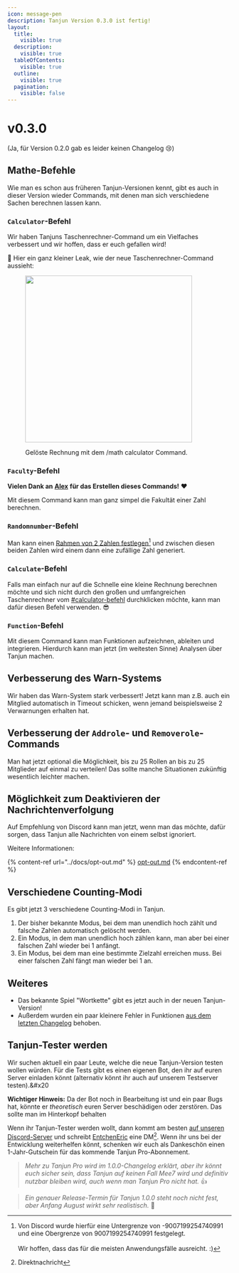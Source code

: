 ```yaml
---
icon: message-pen
description: Tanjun Version 0.3.0 ist fertig!
layout:
  title:
    visible: true
  description:
    visible: true
  tableOfContents:
    visible: true
  outline:
    visible: true
  pagination:
    visible: false
---
```


# v0.3.0

(Ja, für Version 0.2.0 gab es leider keinen Changelog :cry:)

## Mathe-Befehle

Wie man es schon aus früheren Tanjun-Versionen kennt, gibt es auch in dieser Version wieder Commands, mit denen man sich verschiedene Sachen berechnen lassen kann.

### `Calculator`-Befehl

Wir haben Tanjuns Taschenrechner-Command um ein Vielfaches verbessert und wir hoffen, dass er euch gefallen wird!

:eyes: Hier ein ganz kleiner Leak, wie der neue Taschenrechner-Command aussieht:

<figure><img src="../.gitbook/assets/calculator_command_preview.png" alt="" width="375"><figcaption><p>Gelöste Rechnung mit dem /math calculator Command.</p></figcaption></figure>

### `Faculty`-Befehl

**Vielen Dank an** [**Alex**](https://github.com/aswa29) **für das Erstellen dieses Commands!** :heart:

Mit diesem Command kann man ganz simpel die Fakultät einer Zahl berechnen.

### `Randomnumber`-Befehl

Man kann einen [Rahmen von 2 Zahlen festlegen](#user-content-fn-1)[^1] und zwischen diesen beiden Zahlen wird einem dann eine zufällige Zahl generiert.

### `Calculate`-Befehl

Falls man einfach nur auf die Schnelle eine kleine Rechnung berechnen möchte und sich nicht durch den großen und umfangreichen Taschenrechner vom [#calculator-befehl](v0.3.0.md#calculator-befehl "mention") durchklicken möchte, kann man dafür diesen Befehl verwenden. :sunglasses:

### `Function`-Befehl

Mit diesem Command kann man Funktionen aufzeichnen, ableiten und integrieren. Hierdurch kann man jetzt (im weitesten Sinne) Analysen über Tanjun machen.

## Verbesserung des Warn-Systems

Wir haben das Warn-System stark verbessert! Jetzt kann man z.B. auch ein Mitglied automatisch in Timeout schicken, wenn jemand beispielsweise 2 Verwarnungen erhalten hat.

## Verbesserung der `Addrole`- und `Removerole`-Commands

Man hat jetzt optional die Möglichkeit, bis zu 25 Rollen an bis zu 25 Mitglieder auf einmal zu verteilen! Das sollte manche Situationen zukünftig wesentlich leichter machen.

## Möglichkeit zum Deaktivieren der Nachrichtenverfolgung

Auf Empfehlung von Discord kann man jetzt, wenn man das möchte, dafür sorgen, dass Tanjun alle Nachrichten von einem selbst ignoriert.

Weitere Informationen:

{% content-ref url="../docs/opt-out.md" %}
[opt-out.md](../docs/opt-out.md)
{% endcontent-ref %}

## Verschiedene Counting-Modi

Es gibt jetzt 3 verschiedene Counting-Modi in Tanjun.

1. Der bisher bekannte Modus, bei dem man unendlich hoch zählt und falsche Zahlen automatisch gelöscht werden.
2. Ein Modus, in dem man unendlich hoch zählen kann, man aber bei einer falschen Zahl wieder bei 1 anfängt.
3. Ein Modus, bei dem man eine bestimmte Zielzahl erreichen muss. Bei einer falschen Zahl fängt man wieder bei 1 an.

## Weiteres

- Das bekannte Spiel "Wortkette" gibt es jetzt auch in der neuen Tanjun-Version!
- Außerdem wurden ein paar kleinere Fehler in Funktionen [aus dem letzten Changelog](v0.1.0.md) behoben.

## Tanjun-Tester werden

Wir suchen aktuell ein paar Leute, welche die neue Tanjun-Version testen wollen würden. Für die Tests gibt es einen eigenen Bot, den ihr auf euren Server einladen könnt (alternativ könnt ihr auch auf unserem Testserver testen).&#x20

**Wichtiger Hinweis:** Da der Bot noch in Bearbeitung ist und ein paar Bugs hat, könnte er _theoretisch_ euren Server beschädigen oder zerstören. Das sollte man im Hinterkopf behalten

Wenn ihr Tanjun-Tester werden wollt, dann kommt am besten [auf unseren Discord-Server](https://discord.arion2000.xyz) und schreibt [EntchenEric](https://discord.com/users/471036610561966111) eine DM[^2]. Wenn ihr uns bei der Entwicklung weiterhelfen könnt, schenken wir euch als Dankeschön einen 1-Jahr-Gutschein für das kommende Tanjun Pro-Abonnement.

> _Mehr zu Tanjun Pro wird im 1.0.0-Changelog erklärt, aber ihr könnt euch sicher sein, dass Tanjun auf keinen Fall Mee7 wird und definitiv nutzbar bleiben wird, auch wenn man Tanjun Pro nicht hat._ :thumbsup:

> _Ein genauer Release-Termin für Tanjun 1.0.0 steht noch nicht fest, aber Anfang August wirkt sehr realistisch._ :eyes:

[^1]: Von Discord wurde hierfür eine Untergrenze von -9007199254740991 und eine Obergrenze von 9007199254740991 festgelegt.\
    \
    Wir hoffen, dass das für die meisten Anwendungsfälle ausreicht. :)

[^2]: Direktnachricht
